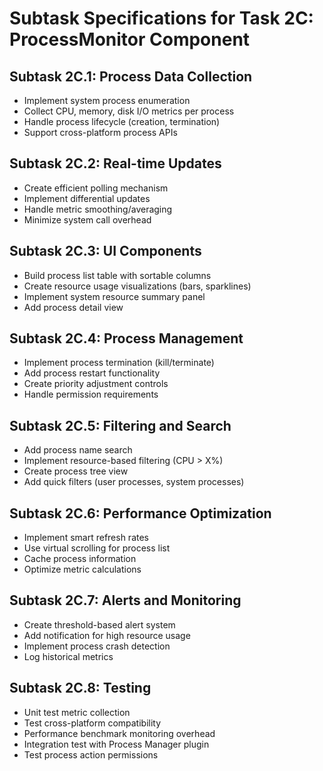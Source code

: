 # Subtask Specifications for Task 2C: ProcessMonitor Component

## Subtask 2C.1: Process Data Collection
- Implement system process enumeration
- Collect CPU, memory, disk I/O metrics per process
- Handle process lifecycle (creation, termination)
- Support cross-platform process APIs

## Subtask 2C.2: Real-time Updates
- Create efficient polling mechanism
- Implement differential updates
- Handle metric smoothing/averaging
- Minimize system call overhead

## Subtask 2C.3: UI Components
- Build process list table with sortable columns
- Create resource usage visualizations (bars, sparklines)
- Implement system resource summary panel
- Add process detail view

## Subtask 2C.4: Process Management
- Implement process termination (kill/terminate)
- Add process restart functionality
- Create priority adjustment controls
- Handle permission requirements

## Subtask 2C.5: Filtering and Search
- Add process name search
- Implement resource-based filtering (CPU > X%)
- Create process tree view
- Add quick filters (user processes, system processes)

## Subtask 2C.6: Performance Optimization
- Implement smart refresh rates
- Use virtual scrolling for process list
- Cache process information
- Optimize metric calculations

## Subtask 2C.7: Alerts and Monitoring
- Create threshold-based alert system
- Add notification for high resource usage
- Implement process crash detection
- Log historical metrics

## Subtask 2C.8: Testing
- Unit test metric collection
- Test cross-platform compatibility
- Performance benchmark monitoring overhead
- Integration test with Process Manager plugin
- Test process action permissions